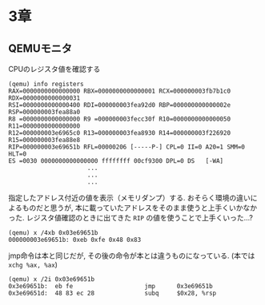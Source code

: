 

# 3章
## QEMUモニタ

CPUのレジスタ値を確認する
```
(qemu) info registers
RAX=0000000000000000 RBX=0000000000000001 RCX=000000003fb7b1c0 RDX=0000000000000031
RSI=0000000000000400 RDI=000000003fea92d0 RBP=000000000000002e RSP=000000003fea88a0
R8 =0000000000000000 R9 =000000003fecc30f R10=0000000000000050 R11=0000000000000000
R12=000000003e6965c0 R13=000000003fea8930 R14=000000003f226920 R15=000000003fea88e8
RIP=000000003e69651b RFL=00000206 [-----P-] CPL=0 II=0 A20=1 SMM=0 HLT=0
ES =0030 0000000000000000 ffffffff 00cf9300 DPL=0 DS   [-WA]
                      ...
                      ...
                      ...
```

指定したアドレス付近の値を表示（メモリダンプ）する. おそらく環境の違いによるものだと思うが, 本に載っていたアドレスをそのまま使うと上手くいかなかった. レジスタ値確認のときに出てきた `RIP` の値を使うことで上手くいった...? 
```
(qemu) x /4xb 0x03e69651b
000000003e69651b: 0xeb 0xfe 0x48 0x83
```

jmp命令は本と同じだが, その後の命令が本とは違うものになっている. (本では `xchg %ax, %ax`)
```
(qemu) x /2i 0x03e69651b
0x3e69651b:  eb fe                    jmp      0x3e69651b
0x3e69651d:  48 83 ec 28              subq     $0x28, %rsp
```


